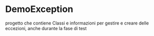 # DemoException
progetto che contiene Classi e informazioni per gestire e creare delle eccezioni, anche durante la fase di test

